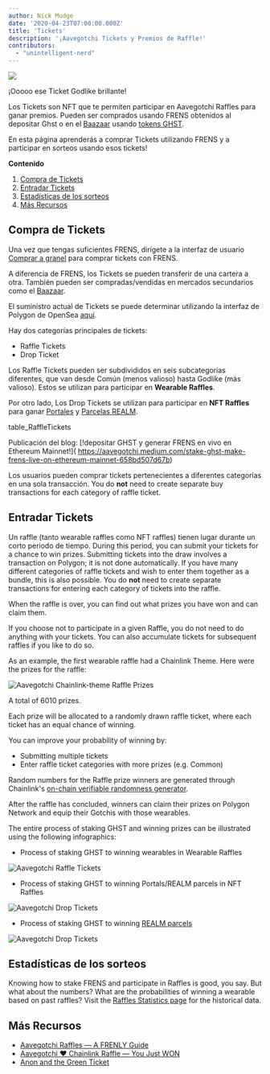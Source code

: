 ```yaml
---
author: Nick Mudge
date: '2020-04-23T07:00:00.000Z'
title: 'Tickets'
description: '¡Aavegotchi Tickets y Premios de Raffle!'
contributors:
  - "unintelligent-nerd"
---
```


<div class="headerImageContainer">
<img class="headerImage" src="/tickets/ticket-godlike.svg">
<p class="headerImageText">¡Ooooo ese Ticket Godlike brillante!</p>
</div>

Los Tickets son NFT que te permiten participar en Aavegotchi Raffles para ganar premios. Pueden ser comprados usando FRENS obtenidos al depositar Ghst o en el [Baazaar](/baazaar) usando [tokens GHST](/ghst).

En esta página aprenderás a comprar Tickets utilizando FRENS y a participar en sorteos usando esos tickets!

<div class="contentsBox">

**Contenido**

<ol>
<li><a href=#purchasing-tickets>Compra de Tickets</a></li>
<li><a href=#entering-raffles>Entradar Tickets</a></li>
<li><a href=#past-raffles-statistics>Estadísticas de los sorteos</a></li>
<li><a href=#more-resources>Más Recursos</a></li>
</ol>

</div>

## Compra de Tickets

Una vez que tengas suficientes FRENS, dirígete a la interfaz de usuario [Comprar a granel](https://aavegotchi.com/tickets) para comprar tickets con FRENS.

A diferencia de FRENS, los Tickets se pueden transferir de una cartera a otra. También pueden ser compradas/vendidas en mercados secundarios como el [Baazaar](/baazaar).

El suministro actual de Tickets se puede determinar utilizando la interfaz de Polygon de OpenSea [aquí](https://opensea.io/collection/aavegotchi-raffle-tickets-polygon).

Hay dos categorías principales de tickets:

* Raffle Tickets
* Drop Ticket

Los Raffle Tickets pueden ser subdivididos en seis subcategorías diferentes, que van desde Común (menos valioso) hasta Godlike (más valioso). Estos se utilizan para participar en **Wearable Raffles**.

Por otro lado, Los Drop Tickets se utilizan para participar en **NFT Raffles** para ganar [Portales](/portales) y [Parcelas REALM](/metaverse).

table_RaffleTickets

Publicación del blog: \[!depositar GHST y generar FRENS en vivo en Ethereum Mainnet!\]( https://aavegotchi.medium.com/stake-ghst-make-frens-live-on-ethereum-mainnet-658bd507d67b)

Los usuarios pueden comprar tickets pertenecientes a diferentes categorías en una sola transacción. You do **not** need to create separate buy transactions for each category of raffle ticket.

## Entradar Tickets

Un raffle (tanto wearable raffles como NFT raffles) tienen lugar durante un corto periodo de tiempo. During this period, you can submit your tickets for a chance to win prizes. Submitting tickets into the draw involves a transaction on Polygon; it is not done automatically. If you have many different categories of raffle tickets and wish to enter them together as a bundle, this is also possible. You do **not** need to create separate transactions for entering each category of tickets into the raffle.

When the raffle is over, you can find out what prizes you have won and can claim them.

If you choose not to participate in a given Raffle, you do not need to do anything with your tickets. You can also accumulate tickets for subsequent raffles if you like to do so.

As an example, the first wearable raffle had a Chainlink Theme. Here were the prizes for the raffle:

<img class = "bodyImage" src = "/tickets/link-raffle-prizes.png" alt = "Aavegotchi Chainlink-theme Raffle Prizes" />

A total of 6010 prizes.

Each prize will be allocated to a randomly drawn raffle ticket, where each ticket has an equal chance of winning.

You can improve your probability of winning by:
* Submitting multiple tickets
* Enter raffle ticket categories with more prizes (e.g. Common)

Random numbers for the Raffle prize winners are generated through Chainlink's [on-chain verifiable randomness generator](https://blog.chain.link/verifiable-random-functions-vrf-random-number-generation-rng-feature/).

After the raffle has concluded, winners can claim their prizes on Polygon Network and equip their Gotchis with those wearables.

The entire process of staking GHST and winning prizes can be illustrated using the following infographics:

* Process of staking GHST to winning wearables in Wearable Raffles

<img class = "bodyImage" src = "/tickets/raffle-tickets-infographic.png" alt = "Aavegotchi Raffle Tickets" />

* Process of staking GHST to winning Portals/REALM parcels in NFT Raffles

<img class = "bodyImage" src = "/tickets/drop-tickets-infographic.png" alt = "Aavegotchi Drop Tickets" />

* Process of staking GHST to winning [REALM parcels](/metaverse#realm-parcel-sizes)

<img class="bodyImage" src="/tickets/drop_ticket_post.png" alt="Aavegotchi Drop Tickets" />

## Estadísticas de los sorteos
Knowing how to stake FRENS and participate in Raffles is good, you say. But what about the numbers? What are the probabilities of winning a wearable based on past raffles? Visit the [Raffles Statistics page](/raffles-stats) for the historical data.

## Más Recursos

- [Aavegotchi Raffles — A FRENLY Guide](https://aavegotchi.medium.com/aavegotchi-raffles-a-frenly-guide-66f624c9bc60)
- [Aavegotchi ❤ Chainlink Raffle — You Just WON](https://aavegotchi.medium.com/aavegotchi-chainlink-raffle-you-just-won-af87712f1018)
- [Anon and the Green Ticket](https://aavegotchi.medium.com/anon-and-the-green-ticket-5776969b3a69)
